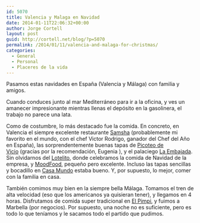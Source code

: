 ```yaml
---
id: 5070
title: Valencia y Malaga en Navidad
date: 2014-01-11T22:06:32+00:00
author: Jorge Cortell
layout: post
guid: http://cortell.net/blog/?p=5070
permalink: /2014/01/11/valencia-and-malaga-for-christmas/
categories:
  - General
  - Personal
  - Placeres de la vida
---
```

Pasamos estas navidades en España (Valencia y Málaga) con familia y amigos.

Cuando conduces junto al mar Mediterráneo para ir a la oficina, y ves un amanecer impresionante mientras llenas el depósito en la gasolinera, el trabajo no parece una lata.

Como de costumbre, lo más destacado fue la comida. En concreto, en Valencia el siempre excelente restaurante <a title="http://www.samsha.es" href="http://www.samsha.es" target="_blank">Samsha</a> (probablemente mi favorito en el mundo, con el chef Victor Rodrigo, ganador del Chef del Año en España), las sorprendentemente buenas tapas de <a title="http://www.picoteodevicio.com" href="http://www.picoteodevicio.com" target="_blank">Picoteo de Vicio</a> (gracias por la recomendación, Eugenia ), y el palaciego <a title="http://www.laembajada.es" href="http://www.laembajada.es" target="_blank">La Embajada</a>. Sin olvidarnos del <a title="http://www.lotelitovalencia.com" href="http://www.lotelitovalencia.com" target="_blank">Lotelito</a>, donde celebramos la comida de Navidad de la empresa, y <a title="http://www.yelp.com/biz/mood-food-valencia" href="http://www.yelp.com/biz/mood-food-valencia" target="_blank">MoodFood</a>, pequeño pero excelente. Incluso las tapas sencillas y bocadillo en <a title="http://valencia.salir.com/casa_mundo" href="http://valencia.salir.com/casa_mundo" target="_blank">Casa Mundo</a> estaba bueno. Y, por supuesto, lo mejor, comer con la familia en casa.

También comimos muy bien en la siempre bella Málaga. Tomamos el tren de alta velocidad (eso que los americanos ya quisieran tener), y llegamos en 4 horas. Disfrutamos de comida super tradicional en <a title="http://elpimpi.com" href="http://elpimpi.com" target="_blank">El Pimpi</a>, y fuimos a Marbella (por negocios). Por supuesto, una noche no es suficiente, pero es todo lo que teníamos y le sacamos todo el partido que pudimos.